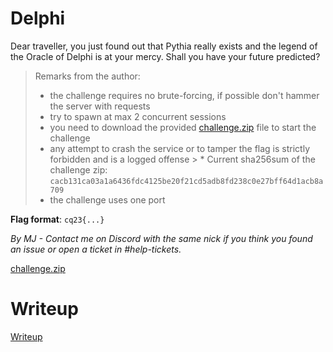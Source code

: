 # Delphi

Dear traveller, you just found out that Pythia really exists and the legend of the Oracle of Delphi is at your mercy. Shall you have your future predicted?

> Remarks from the author:
> * the challenge requires no brute-forcing, if possible don't hammer the server with requests
> * try to spawn at max 2 concurrent sessions
> * you need to download the provided [challenge.zip](files/challenge.zip) file to start the challenge
> * any attempt to crash the service or to tamper the flag is strictly forbidden and is a logged offense
	> * Current sha256sum of the challenge zip: `cacb131ca03a1a6436fdc4125be20f21cd5adb8fd238c0e27bff64d1acb8a709`
> * the challenge uses one port

**Flag format**: `cq23{...}`

*By MJ - Contact me on Discord with the same nick if you think you found an issue or open a ticket in #help-tickets.*

[challenge.zip](files/challenge.zip)

# Writeup

[Writeup](WRITEUP.md)
